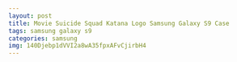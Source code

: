 ```yaml
---
layout: post
title: Movie Suicide Squad Katana Logo Samsung Galaxy S9 Case
tags: samsung galaxy s9
categories: samsung
img: 140Djebp1dVVI2a8wA35fpxAFvCjirbH4
---
```

